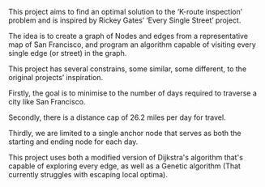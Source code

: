 This project aims to find an optimal solution to the ‘K-route inspection’ problem and is inspired by Rickey Gates’ ‘Every Single Street’ project. 

The idea is to create a graph of Nodes and edges from a representative map of San Francisco, and program an algorithm capable of visiting every single edge (or street) in the graph. 

This project has several constrains, some similar, some different, to the original projects’ inspiration. 

Firstly, the goal is to minimise to the number of days required to traverse a city like San Francisco. 

Secondly, there is a distance cap of 26.2 miles per day for travel. 

Thirdly, we are limited to a single anchor node that serves as both the starting and ending node for each day.

This project uses both a modified version of Dijkstra's algorithm that's capable of exploring every edge, as well as a Genetic algorithm (That currently struggles with escaping local optima).
